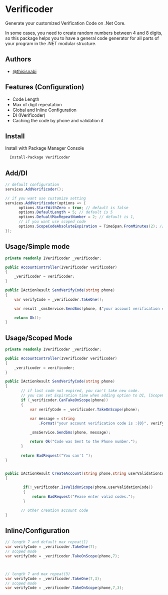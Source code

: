 
# Verificoder

Generate your customized Verification Code on .Net Core.

In some cases, you need to create random numbers between 4 and 8 digits, so this package helps you to have a general code generator for all parts of your program in the .NET modular structure.



## Authors

- [@thisisnabi](https://www.github.com/thisisnabi)




## Features (Configuration)

- Code Length 
- Max of digit repeatation 
- Global and Inline Configuration
- DI (IVerificoder)
- Caching the code by phone and validation it


## Install

Install with Package Manager Console  

```bash
  Install-Package Verificoder
```


## Add/DI

```csharp
// default configuration
services.AddVerificoder();
```

```csharp
// if you want use customize setting
services.AddVerificoder(options => {
      options.StartWithZero = true; // default is false 
      options.DefaultLength = 5; // default is 5
      options.DefualtMaxRepeatNumber = 2; // default is 1,
      // if you want use scoped code
      options.ScopeCodeAbsoluteExpiration = TimeSpan.FromMinutes(2); // default is TimeSpan.FromMinutes(1) 
});
```


## Usage/Simple mode
```csharp
private readonly IVerificoder _verificoder;

public AccountController(IVerificoder verificoder)
{
    _verificoder = verificoder;
}

public IActionResult SendVerifyCode(string phone)
{
    var verifyCode = _verificoder.TakeOne();

    var result _smsService.SendSms(phone, $"your account verification code is :{verifyCode}");

    return Ok();
}
```


## Usage/Scoped Mode
```csharp
private readonly IVerificoder _verificoder;

public AccountController(IVerificoder verificoder)
{
    _verificoder = verificoder;
}

public IActionResult SendVerifyCode(string phone)
{
       // if last code not expired, you can't take new code.
       // you can set Expiration time when adding option to DI, [ScopeCodeAbsoluteExpiration]
       if (_verificoder.CanTakeOnScope(phone))
       {
           var verifyCode = _verificoder.TakeOnScope(phone);
                 
           var message = string
               .Format("your account verification code is :{0}", verifyCode);

           _smsService.SendSms(phone, message);

           return Ok("Code was Sent to the Phone number.");
       }
 
       return BadRequest("You can't ");
}


public IActionResult CreateAccount(string phone,string userValidationCode)
{

        if(!_verificoder.IsValidOnScope(phone,userValidationCode))
        {
            return BadRequest("Pease enter valid codes.");
        }

       // other creation account code
}
```



## Inline/Configuration
```csharp
// length 7 and default max repeat(1)
var verifyCode = _verificoder.TakeOne(7);
// scoped mode
var verifyCode = _verificoder.TakeOnScope(phone,7);



// length 7 and max repeat(3)
var verifyCode = _verificoder.TakeOne(7,3);
// scoped mode
var verifyCode = _verificoder.TakeOnScope(phone,7,3);
```
